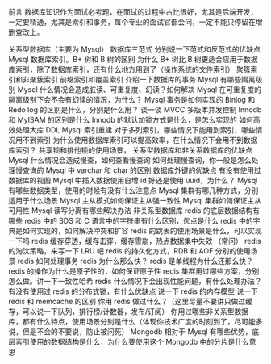 前言
数据库知识作为面试必考题，在面试的过程中占比很好，尤其是后端开发，一定要精通，尤其是索引和事务，每个专业的面试官都会问，一定不能只停留在增删查改上。

关系型数据库（主要为 Mysql）
数据库三范式
分别说一下范式和反范式的优缺点
Mysql 数据库索引。B+ 树和 B 树的区别
为什么 B+ 树比 B 树更适合应用于数据库索引，除了数据库索引，还有什么地方用到了（操作系统的文件索引）
聚簇索引和非聚簇索引
前缀索引和覆盖索引
介绍一下数据库的事务
Mysql 有哪些隔离级别
Mysql 什么情况会造成脏读、可重复度、幻读？如何解决
Mysql 在可重复度的隔离级别下会不会有幻读的情况，为什么？
Mysql 事务是如何实现的
Binlog 和 Redo log 的区别是什么，分别是什么用？
谈一谈 MVCC 多版本并发控制
Innodb 和 MyISAM 的区别是什么
Innodb 的默认加锁方式是什么，是怎么实现的
如何高效处理大库 DDL
Mysql 索引重建
对于多列索引，哪些情况下能用到索引，哪些情况用不到索引
为什么使用数据库索引可以提高效率，在什么情况下会用不到数据库索引？
共享锁和排他锁的使用场景，
关系型数据库和非关系数据库的优缺点
Mysql 什么情况会造成慢查，如何查看慢查询
如何处理慢查询，你一般是怎么处理慢查询的
Mysql 中 varchar 和 char 的区别
数据库外键的优缺点
有没有使用过数据库的视图
Mysql 中插入数据使用自增 id 好还是使用 uuid，为什么？
Mysql 有哪些数据类型，使用的时候有没有什么注意点
Mysql 集群有哪几种方式，分别适用于什么场景
Mysql 主从模式如何保证主从强一致性
Mysql 集群如何保证主从可用性
Mysql 读写分离有哪些解决办法
非关系型数据库
redis 的底层数据结构有哪些
redis 中的 SDS 和 C 语言中的字符串有什么区别，优点是什么
redis 中的字典是如何实现的，如何解决冲突和扩容
redis 的跳表的使用场景是什么，可以实现一下吗
redis 缓存穿透，缓存击穿，缓存雪崩，热点数据集中失效 （常问）
redis 的淘汰策略，来写一下 LRU 吧
redis 的持久化方式，RDB 和 AOF 分别的使用场景
redis 如何处理事务
redis 为什么那么快？
redis 是单线程为什么还那么快？
redis 的操作为什么是原子性的，如何保证原子性
redis 集群用过哪些方案，分别怎么做。讲一下一致性哈希
redis 什么情况下会出现性能问题，有什么处理办法？
有没有使用过 redis 的分布式锁，有什么优缺点
说一下 redis 的内存模型
说一下 redis 和 memcache 的区别
你用 redis 做过什么？（这里尽量不要讲只做过缓存，可以说一下队列，排行榜/计数器，发布/订阅）
你用过哪些非关系型数据库，都有什么特点，使用场景分别是什么（体现你技术广度的时刻到了，尽可能多说，但是不会的不要说，防止被问死）
Mongodb 相对于 Mysql 有哪些优势，底层索引使用的数据结构是什么，为什么要使用这个
Mongodb 中的分片是什么意思

